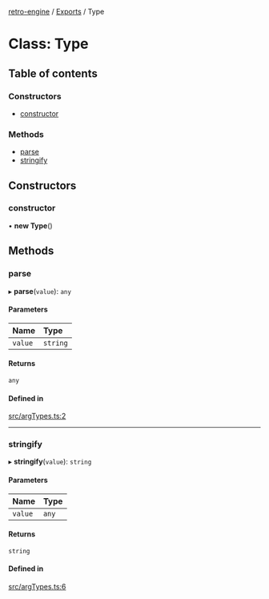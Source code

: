 [retro-engine](../README.md) / [Exports](../modules.md) / Type

# Class: Type

## Table of contents

### Constructors

- [constructor](Type.md#constructor)

### Methods

- [parse](Type.md#parse)
- [stringify](Type.md#stringify)

## Constructors

### constructor

• **new Type**()

## Methods

### parse

▸ **parse**(`value`): `any`

#### Parameters

| Name | Type |
| :------ | :------ |
| `value` | `string` |

#### Returns

`any`

#### Defined in

[src/argTypes.ts:2](https://github.com/SLYGM/RetroEngineTM/blob/7ef0169/engine/src/argTypes.ts#L2)

___

### stringify

▸ **stringify**(`value`): `string`

#### Parameters

| Name | Type |
| :------ | :------ |
| `value` | `any` |

#### Returns

`string`

#### Defined in

[src/argTypes.ts:6](https://github.com/SLYGM/RetroEngineTM/blob/7ef0169/engine/src/argTypes.ts#L6)
